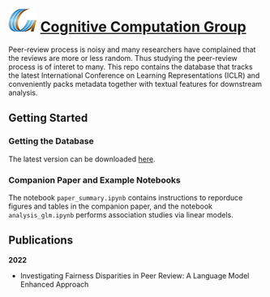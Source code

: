 # ![CCG](figs/CCGs.png) [Cognitive Computation Group](https://cogcomp.seas.upenn.edu/)

Peer-review process is noisy and many researchers have complained that 
the reviews are more or less random.
Thus studying the peer-review process is of interet to many. 
This repo contains the database that tracks the latest International Conference
on Learning Representations (ICLR) and conveniently packs metadata together with textual features for downstream analysis.


## Getting Started


### Getting the Database

The latest version can be downloaded [here](https://www.dropbox.com/s/iaps6dityc18kif/cs_conf_release.db?dl=1).

### Companion Paper and Example Notebooks

The notebook ``paper_summary.ipynb`` contains instructions to reporduce figures and tables in the companion paper,
and the notebook ``analysis_glm.ipynb`` performs association studies via linear models. 

## Publications

**2022**

- Investigating Fairness Disparities in Peer Review: A Language Model Enhanced Approach
